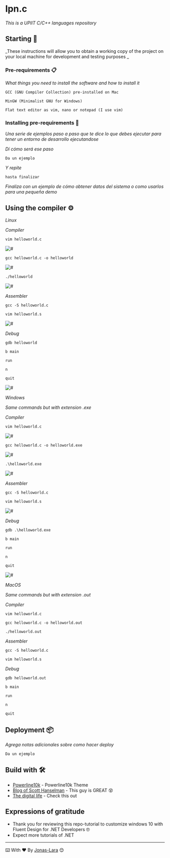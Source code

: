 # Ipn.c

_This is a UPIIT C/C++ languages repository_

## Starting 🚀

_These instructions will allow you to obtain a working copy of the project on your local machine for development and testing purposes _



### Pre-requirements 📋

_What things you need to install the software and how to install it_

```
GCC (GNU Compiler Collection) pre-installed on Mac
```
```
MinGW (Minimalist GNU for Windows)
```
```
Flat text editor as vim, nano or notepad (I use vim)
```


### Installing pre-requirements 🔧

_Una serie de ejemplos paso a paso que te dice lo que debes ejecutar para tener un entorno de desarrollo ejecutandose_

_Dí cómo será ese paso_

```
Da un ejemplo
```

_Y repite_

```
hasta finalizar
```

_Finaliza con un ejemplo de cómo obtener datos del sistema o como usarlos para una pequeña demo_

## Using the compiler ⚙️

_Linux_

_Compiler_

```
vim helloworld.c
```
<img src=/Gifs/1.gif alt="#"/>

```
gcc helloworld.c -o helloworld
```
<img src=/Gifs/2.gif alt="#"/>

```
./helloworld
```
<img src=/Gifs/3.gif alt="#"/>

_Assembler_
```
gcc -S helloworld.c
```
```
vim helloworld.s
```
<img src=/Gifs/4.gif alt="#"/>

_Debug_
```
gdb helloworld
```
```
b main
```
```
run
```
```
n
```
```
quit
```
<img src=/Gifs/5.gif alt="#"/>

_Windows_

_Same commands but with extension .exe_

_Compiler_
```
vim helloworld.c
```
<img src=/Gifs/11.gif alt="#"/>

```
gcc helloworld.c -o helloworld.exe
```
<img src=/Gifs/12.gif alt="#"/>

```
.\helloworld.exe
```
<img src=/Gifs/13.gif alt="#"/>

_Assembler_
```
gcc -S helloworld.c
```
```
vim helloworld.s
```
<img src=/Gifs/14.gif alt="#"/>

_Debug_
```
gdb .\helloworld.exe
```
```
b main
```
```
run
```
```
n
```
```
quit
```
<img src=/Gifs/15.gif alt="#"/>

_MacOS_

_Same commands but with extension .out_

_Compiler_
```
vim helloworld.c
```
```
gcc helloworld.c -o helloworld.out
```
```
./helloworld.out
```

_Assembler_
```
gcc -S helloworld.c
```
```
vim helloworld.s
```

_Debug_
```
gdb helloworld.out
```
```
b main
```
```
run
```
```
n
```
```
quit
```


## Deployment 📦

_Agrega notas adicionales sobre como hacer deploy_

```
Da un ejemplo
```


## Build with 🛠️

* [Powerline10k](https://github.com/romkatv/powerlevel10k) - Powerline10k Theme
* [Blog of Scott Hanselman](https://www.hanselman.com/) - This guy is GREAT 😵
* [The digital life](https://www.the-digital-life.com/en/) - Check this out


## Expressions of gratitude

* Thank you for reviewing this repo-tutorial to customize windows 10 with Fluent Design for .NET Developers 🤓
* Expect more tutorials of .NET

---
⌨️ With ❤️ By [Jonas-Lara](https://github.com/Jonas-Lara) 😊
